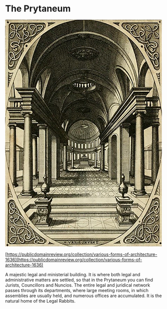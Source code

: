 # The Prytaneum

![](<../../../.gitbook/assets/26 - El Pritaneo.jpg>)

[https://publicdomainreview.org/collection/various-forms-of-architecture-1636](https://publicdomainreview.org/collection/various-forms-of-architecture-1636)

A majestic legal and ministerial building. It is where both legal and administrative matters are settled, so that in the Prytaneum you can find Jurists, Councillors and Nuncios. The entire legal and juridical network passes through its departments, where large meeting rooms, in which assemblies are usually held, and numerous offices are accumulated. It is the natural home of the Legal Rabbits.
